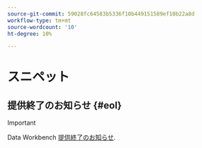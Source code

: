 ```yaml
---
source-git-commit: 59028fc64583b5336f10b449151589ef10b22a8d
workflow-type: tm+mt
source-wordcount: '10'
ht-degree: 10%

---
```

# スニペット

## 提供終了のお知らせ {#eol}

>[!IMPORTANT]
>
>Data Workbench [提供終了のお知らせ](/help/home/eol.md).
